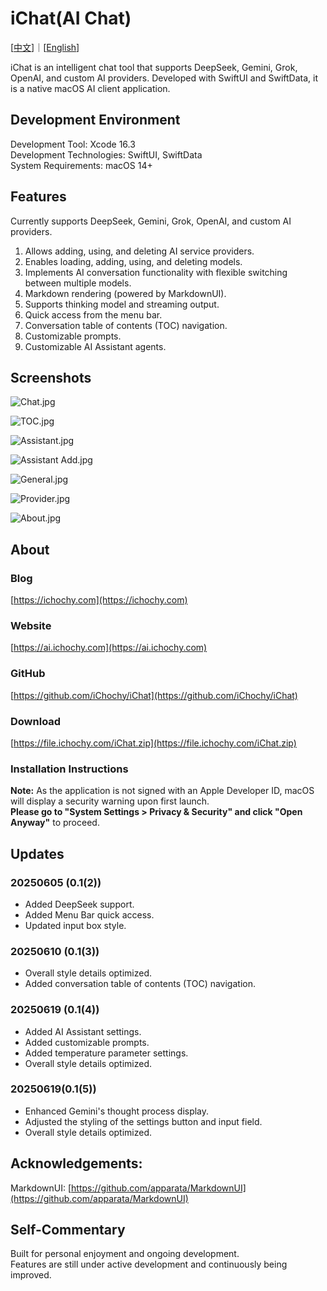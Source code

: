 # iChat(AI Chat)

[[中文](https://ai.ichochy.com/README_zh.html)]｜[[English](https://ai.ichochy.com)]

iChat is an intelligent chat tool that supports DeepSeek, Gemini, Grok, OpenAI, and custom AI providers. Developed with SwiftUI and SwiftData, it is a native macOS AI client application.

## Development Environment
Development Tool: Xcode 16.3   
Development Technologies: SwiftUI, SwiftData   
System Requirements: macOS 14+   

## Features
Currently supports DeepSeek, Gemini, Grok, OpenAI, and custom AI providers.
1.  Allows adding, using, and deleting AI service providers.
2.  Enables loading, adding, using, and deleting models.
3.  Implements AI conversation functionality with flexible switching between multiple models.
4.  Markdown rendering (powered by MarkdownUI).
5.  Supports thinking model and streaming output.
6.  Quick access from the menu bar.
7.  Conversation table of contents (TOC) navigation.
8.  Customizable prompts.
9.  Customizable AI Assistant agents.

## Screenshots
![Chat.jpg](https://image.ichochy.com/AIChat/Chat.jpg)

![TOC.jpg](https://image.ichochy.com/AIChat/TOC.jpg)

![Assistant.jpg](https://image.ichochy.com/AIChat/Assistant.jpg)

![Assistant Add.jpg](https://image.ichochy.com/AIChat/AssistantAdd.jpg)

![General.jpg](https://image.ichochy.com/AIChat/General.jpg)

![Provider.jpg](https://image.ichochy.com/AIChat/Provider.jpg)

![About.jpg](https://image.ichochy.com/AIChat/About.jpg)

## About
### Blog
[https://ichochy.com](https://ichochy.com)

### Website
[https://ai.ichochy.com](https://ai.ichochy.com)

### GitHub
[https://github.com/iChochy/iChat](https://github.com/iChochy/iChat)

### Download
[https://file.ichochy.com/iChat.zip](https://file.ichochy.com/iChat.zip)

### Installation Instructions
**Note:** As the application is not signed with an Apple Developer ID, macOS will display a security warning upon first launch.   
**Please go to "System Settings > Privacy & Security" and click "Open Anyway"** to proceed.

## Updates
### 20250605 (0.1(2))
*   Added DeepSeek support.
*   Added Menu Bar quick access.
*   Updated input box style.

### 20250610 (0.1(3))
*   Overall style details optimized.
*   Added conversation table of contents (TOC) navigation.

### 20250619 (0.1(4))
*   Added AI Assistant settings.
*   Added customizable prompts.
*   Added temperature parameter settings.
*   Overall style details optimized.

### 20250619(0.1(5))
*   Enhanced Gemini's thought process display.
*   Adjusted the styling of the settings button and input field.
*   Overall style details optimized.


## Acknowledgements:
MarkdownUI: [https://github.com/apparata/MarkdownUI](https://github.com/apparata/MarkdownUI)

## Self-Commentary
Built for personal enjoyment and ongoing development.   
Features are still under active development and continuously being improved.
